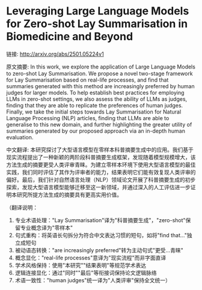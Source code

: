 # Leveraging Large Language Models for Zero-shot Lay Summarisation in Biomedicine and Beyond

链接: http://arxiv.org/abs/2501.05224v1

原文摘要:
In this work, we explore the application of Large Language Models to
zero-shot Lay Summarisation. We propose a novel two-stage framework for Lay
Summarisation based on real-life processes, and find that summaries generated
with this method are increasingly preferred by human judges for larger models.
To help establish best practices for employing LLMs in zero-shot settings, we
also assess the ability of LLMs as judges, finding that they are able to
replicate the preferences of human judges. Finally, we take the initial steps
towards Lay Summarisation for Natural Language Processing (NLP) articles,
finding that LLMs are able to generalise to this new domain, and further
highlighting the greater utility of summaries generated by our proposed
approach via an in-depth human evaluation.

中文翻译:
本研究探讨了大型语言模型在零样本科普摘要生成中的应用。我们基于现实流程提出了一种新颖的两阶段科普摘要生成框架，发现随着模型规模增大，该方法生成的摘要更受人类评审青睐。为建立零样本环境下使用大型语言模型的最佳实践，我们同时评估了其作为评审者的能力，结果表明它们能有效复现人类评审的偏好。最后，我们针对自然语言处理（NLP）领域论文开展了科普摘要生成的初步探索，发现大型语言模型能够迁移至这一新领域，并通过深入的人工评估进一步证明本研究所提方法生成的摘要具有更高实用价值。

（翻译说明：
1. 专业术语处理："Lay Summarisation"译为"科普摘要生成"，"zero-shot"保留专业概念译为"零样本"
2. 句式重构：将英语长句拆分为符合中文表达习惯的短句，如将"find that..."独立成短句
3. 被动语态转换："are increasingly preferred"转为主动句式"更受...青睐"
4. 概念显化："real-life processes"意译为"现实流程"而非字面直译
5. 学术风格保持：使用"本研究""结果表明"等规范学术表达
6. 逻辑连接显化：通过"同时""最后"等衔接词保持论文逻辑脉络
7. 术语一致性："human judges"统一译为"人类评审"保持全文统一）
